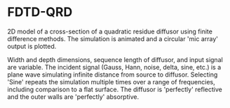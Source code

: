 # FDTD-QRD

2D model of a cross-section of a quadratic residue diffusor using finite difference methods.
The simulation is animated and a circular 'mic array' output is plotted.

Width and depth dimensions, sequence length of diffusor, and input signal are variable. 
The incident signal (Gauss, Hann, noise, delta, sine, etc.) is a plane wave simulating infinite distance from source to diffusor.
Selecting 'Sine' repeats the simulation multiple times over a range of frequencies, including comparison to a flat surface.
The diffusor is 'perfectly' reflective and the outer walls are 'perfectly' absorptive.
